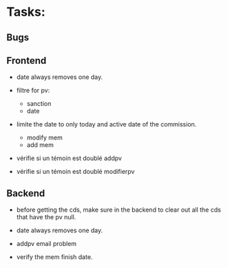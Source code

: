# Tasks:

## Bugs

## Frontend

- date always removes one day.

- filtre for pv:

  - sanction
  - date

- limite the date to only today and active date of the commission.

  - modify mem
  - add mem

- vérifie si un témoin est doublé addpv
- vérifie si un témoin est doublé modifierpv

## Backend

- before getting the cds, make sure in the backend to clear out all the cds that have the pv null.
- date always removes one day.

- addpv email problem
- verify the mem finish date.